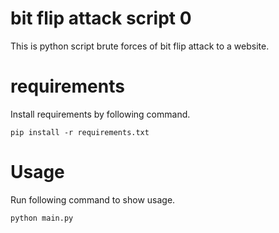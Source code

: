 # bit flip attack script 0
This is python script brute forces of bit flip attack to a website.

# requirements
Install requirements by following command.
```
pip install -r requirements.txt
```

# Usage
Run following command to show usage.
```
python main.py
```
